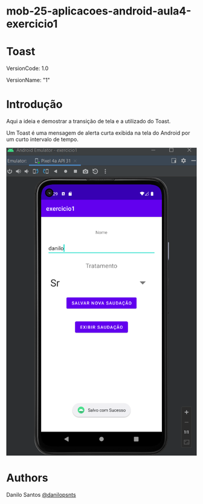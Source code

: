 # mob-25-aplicacoes-android-aula4-exercicio1

# Toast
VersionCode: 1.0

VersionName: "1"

# Introdução
Aqui a ideia e demostrar a transição de tela e a utilizado do Toast.

Um Toast é uma mensagem de alerta curta exibida na tela do Android por um curto intervalo de tempo.

![Aplicativo 1](img_readme/v1.png)


# Authors

Danilo Santos
[@danilopsnts](https://www.linkedin.com/in/danilopsnts/)
